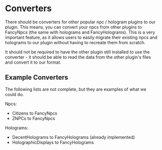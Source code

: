 # Converters

There should be converters for other popular npc / hologram plugins to our plugin. 
This means, you can convert your npcs from other plugins to FancyNpcs (the same with holograms and FancyHolograms). 
This is a very important feature, as it allows users to easily migrate their existing npcs and holograms to our plugin without having to recreate them from scratch.

It should not be required to have the other plugin still installed to use the converter - it should be able to read the data from the other plugin's files and convert it to our format.

## Example Converters

The following lists are not complete, but they are examples of what we could do.

Npcs:
- Citizens to FancyNpcs
- ZNPCs to FancyNpcs


Holograms:
- DecentHolograms to FancyHolograms (already implemented)
- HolographicDisplays to FancyHolograms